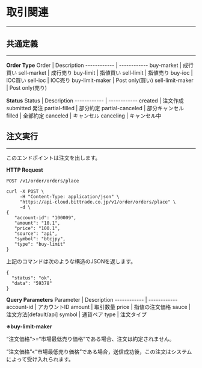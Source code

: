 # 取引関連
---------------------------------------------------------------

## 共通定義
--------------------------------------------------------

**Order Type**
 Order | Description
------------ | ------------ 
buy-market | 成行買い 
sell-market | 成行売り
buy-limit | 指値買い
sell-limit | 指値売り
buy-ioc | IOC買い
sell-ioc | IOC売り
buy-limit-maker | Post only(買い)
sell-limit-maker | Post only(売り)

**Status**
Status | Description
------------ | ------------ 
created | 注文作成 
submitted  発注
partial-filled | 部分約定
partial-canceled | 部分キャンセル
filled | 全部約定
canceled | キャンセル
canceling | キャンセル中

## 注文実行
------------------------------------------------------------
このエンドポイントは注文を出します。

**HTTP Request**

```
POST /v1/order/orders/place
```

```
curl -X POST \
     -H "Content-Type: application/json" \
     "https://api-cloud.bittrade.co.jp/v1/order/orders/place" \
     -d \
{
   "account-id": "100009",
   "amount": "10.1",
   "price": "100.1",
   "source": "api",
   "symbol": "btcjpy",
   "type": "buy-limit"
}
```

上記のコマンドは次のような構造のJSONを返します。

```
{
  "status": "ok",
  "data": "59378"
}
```


**Query Parameters**
Parameter | Description
------------ | ------------ 
account-id | アカウントID
amount | 取引数量
price | 指値の注文価格
sauce | 注文方法[default/api]
symbol | 通貨ペア
type | 注文タイプ

**※buy-limit-maker**

“注文価格”>=“市場最低売り価格”である場合、注文は約定されません。

“注文価格”<“市場最低売り価格”である場合，送信成功後，この注文はシステムによって受け入れられます。
